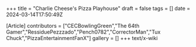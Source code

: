 +++
title = "Charlie Cheese's Pizza Playhouse"
draft = false
tags = []
date = 2024-03-14T17:50:49Z

[Article]
contributors = ["CECBowlingGreen","The 64th Gamer","RessiduePezzzado","Pench0782","CorrectorMan","Tux Chuck","PizzaEntertainmentFanX"]
gallery = []
+++
text/x-wiki